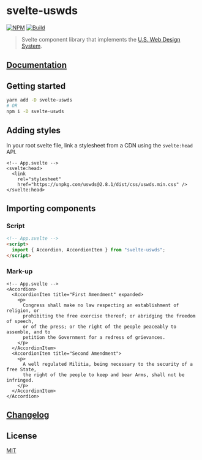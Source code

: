# svelte-uswds

[![NPM][npm]][npm-url]
[![Build][build]][build-badge]

> Svelte component library that implements the [U.S. Web Design System](https://designsystem.digital.gov/).

## [Documentation](https://svelte-uswds.onrender.com/)

## Getting started

```sh
yarn add -D svelte-uswds
# OR
npm i -D svelte-uswds
```

## Adding styles

In your root svelte file, link a stylesheet from a CDN using the `svelte:head` API.

```svelte
<!-- App.svelte -->
<svelte:head>
  <link
    rel="stylesheet"
    href="https://unpkg.com/uswds@2.8.1/dist/css/uswds.min.css" />
</svelte:head>

```

## Importing components

### Script

```html
<!-- App.svelte -->
<script>
  import { Accordion, AccordionItem } from "svelte-uswds";
</script>
```

### Mark-up

```svelte
<!-- App.svelte -->
<Accordion>
  <AccordionItem title="First Amendment" expanded>
    <p>
      Congress shall make no law respecting an establishment of religion, or
      prohibiting the free exercise thereof; or abridging the freedom of speech,
      or of the press; or the right of the people peaceably to assemble, and to
      petition the Government for a redress of grievances.
    </p>
  </AccordionItem>
  <AccordionItem title="Second Amendment">
    <p>
      A well regulated Militia, being necessary to the security of a free State,
      the right of the people to keep and bear Arms, shall not be infringed.
    </p>
  </AccordionItem>
</Accordion>

```

## [Changelog](CHANGELOG.md)

## License

[MIT](LICENSE)

[npm]: https://img.shields.io/npm/v/svelte-uswds.svg?color=blue
[npm-url]: https://npmjs.com/package/svelte-uswds
[build]: https://travis-ci.com/metonym/svelte-uswds.svg?branch=master
[build-badge]: https://travis-ci.com/metonym/svelte-uswds
